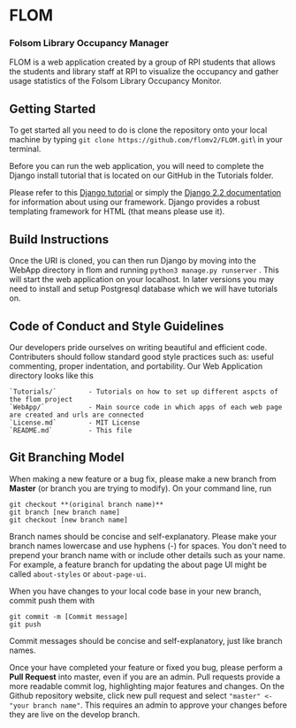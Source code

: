 # FLOM

### Folsom Library Occupancy Manager

FLOM is a web application created by a group of RPI students that allows the students and library staff at RPI to visualize the occupancy and gather usage statistics of the Folsom Library Occupancy Monitor.

## Getting Started
To get started all you need to do is clone the repository onto your local machine
by typing ```git clone https://github.com/flomv2/FLOM.git```\ in your terminal.

Before you can run the web application, you will need to complete the Django install tutorial that is located on our GitHub in the Tutorials folder.

Please refer to this [Django tutorial](https://docs.djangoproject.com/en/2.2/intro/tutorial01/) or simply the 
[Django 2.2 documentation](https://docs.djangoproject.com/en/2.2/) for information about using our framework. Django provides a robust templating framework for HTML (that means please use it).

## Build Instructions

Once the URI is cloned, you can then run Django by moving into the WebApp directory in flom and running ```python3 manage.py runserver``` . This will start the web application on your localhost. In later versions you may need to install and setup Postgresql database which we will have tutorials on.

## Code of Conduct and Style Guidelines

Our developers pride ourselves on writing beautiful and efficient code. Contributers should follow standard good style practices such as: useful commenting, proper indentation, and portability. Our Web Application directory looks like this

    `Tutorials/`        - Tutorials on how to set up different aspcts of the flom project 
    `WebApp/`           - Main source code in which apps of each web page are created and urls are connected
    `License.md`  		- MIT License 
    `README.md`         - This file

   

## Git Branching Model

When making a new feature or a bug fix, please make a new branch from **Master** (or branch you are trying to modify). On your command line, run 

`git checkout **(original branch name)**` \
`git branch [new branch name]` \
`git checkout [new branch name]` 

Branch names should be concise and self-explanatory. Please make your branch names lowercase and use hyphens (-) for spaces. You don't need to prepend your branch name with or include other details such as your name. For example, a feature branch for updating the about page UI might be called `about-styles` or `about-page-ui`. 

When you have changes to your local code base in your new branch, commit push them with 

`git commit -m [Commit message]` \
`git push` 

Commit messages should be concise and self-explanatory, just like branch names. 

Once your have completed your feature or fixed you bug, please perform a **Pull Request** into master, even if you are an admin. Pull requests provide a more readable commit log, highlighting major features and changes. On the Github repository website, click new pull request and select `"master" <- "your branch name"`. This requires an admin to approve your changes before they are live on the develop branch. 
